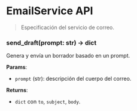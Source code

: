 # EmailService API

> Especificación del servicio de correo.

### send_draft(prompt: str) -> dict
Genera y envía un borrador basado en un prompt.

**Params**:
- `prompt` (str): descripción del cuerpo del correo.

**Returns**:
- `dict` con `to`, `subject`, `body`.